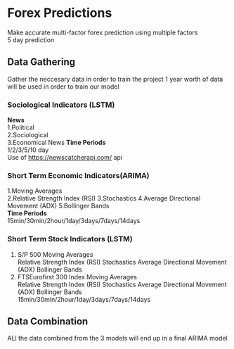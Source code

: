 # Forex Predictions
Make accurate multi-factor forex prediction using multiple factors           
5 day prediction          
## Data Gathering
Gather the neccesary data in order to train the project
1 year worth of data will be used in order to train our model
### Sociological Indicators (LSTM)
**News**             
1.Political        
2.Sociological              
3.Economical News 
**Time Periods**    
1/2/3/5/10 day      
Use of https://newscatcherapi.com/ api
### Short Term Economic Indicators(ARIMA)
1.Moving Averages     
2.Relative Strength Index (RSI)
3.Stochastics 
4.Average Directional Movement (ADX) 
5.Bollinger Bands         
**Time Periods**    
15min/30min/2hour/1day/3days/7days/14days   
### Short Term Stock Indicators (LSTM)
1. S/P 500
  Moving Averages     
  Relative Strength Index (RSI)
  Stochastics 
  Average Directional Movement (ADX) 
  Bollinger Bands   
2. FTSEurofirst 300 Index
  Moving Averages     
  Relative Strength Index (RSI)
  Stochastics 
  Average Directional Movement (ADX) 
  Bollinger Bands  
15min/30min/2hour/1day/3days/7days/14days   
## Data Combination
ALl the data combined from the 3 models will end up in a final ARIMA model
